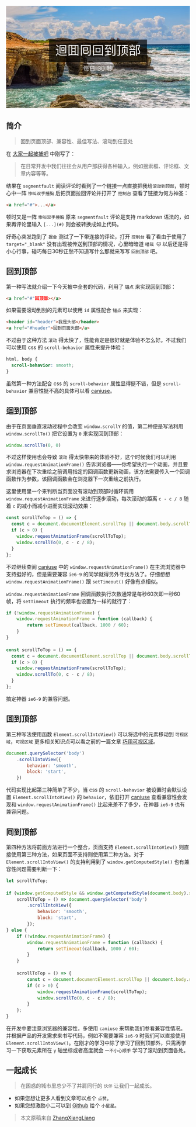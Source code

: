 <!-- # 迴囬囘回到顶部 -->

![封面](../images/scroll/poster.png)

## 简介

> 回到页面顶部、兼容性、最佳写法、滚动到任意处

在 [大家一起被捕吧](https://github.com/zhangxiangliang/30-seconds-for-everyday/blob/master/posts/lets-get-arrested.md) 中刚写了：

> 在日常开发中我们往往会从用户那获得各种输入，例如搜索框、评论框、文章内容等等。

结果在 `segmentfault` 阅读评论时看到了一个链接一点直接把我给`滚动到顶部`，顿时心中一阵 `惨叫双手捶胸` 后把页面拉回评论并打开了 `控制台` 查看了链接为何方神圣：

```html
<a href="#">...</a>
```

顿时又是一阵 `惨叫双手捶胸` 原来 `segmentfault` 评论是支持 markdown 语法的，如果再评论里输入 `[...](#)` 则会被转换成如上代码。

好奇心突发跑到了 `掘金` 测试了一下带连接的评论，打开 `控制台` 看了看由于使用了 `target="_blank"` 没有出现被传送到顶部的情况，心里暗暗道 `喵哉 🐱` 以后还是得小心行事，碰巧每日30秒正愁不知道写什么那就来写写 `回到顶部` 吧。

## 回到顶部

第一种写法就介绍一下今天被中全套的代码，利用了 `锚点` 来实现回到顶部：

```html
<a href="#"回顶部></a>
```

如果需要滚动到别的元素可以使用 `id` 属性配合 `锚点` 来实现：

```html
<header id="header">我是头部</header>
<a href="#header">回到页面头部</a>
```

不过由于这种方法 `滚动` 得太快了，性能肯定是很好就是体验不怎么好。不过我们可以使用 css 的 `scroll-behavior` 属性来提升体验：

```css
html, body {
  scroll-behavior: smooth;
}
```

虽然第一种方法配合 css 的 `scroll-behavior` 属性显得挺不错，但是 `scroll-behavior` 兼容性挺不高的具体可以看 [caniuse](https://caniuse.com/#search=scroll-behavior)。

## 迴到顶部

由于在页面垂直滚动过程中会改变 `window.scrollY` 的值，第二种便是写法利用 `window.scrollTo()` 把它设置为 `0` 来实现回到顶部：

```javascript
window.scrollTo(0, 0)
```

不过这样使用也会导致 `滚动` 得太快带来的体验不好，这个时候我们可以利用 `window.requestAnimationFrame()` 告诉浏览器——你希望执行一个动画，并且要求浏览器在下次重绘之前调用指定的回调函数更新动画，该方法需要传入一个回调函数作为参数，该回调函数会在浏览器下一次重绘之前执行。

这里使用里一个来判断当页面没有滚动到顶部时循环调用 `window.requestAnimationFrame` 来进行逐步滚动，每次滚动的距离 `c - c / 8` 随着 `c` 的减小而减小进而实现滚动效果：

```javascript
const scrollToTop = () => {
  const c = document.documentElement.scrollTop || document.body.scrollTop;
  if (c > 0) {
    window.requestAnimationFrame(scrollToTop);
    window.scrollTo(0, c - c / 8);
  }
};
```
不过继续查阅 [caniuse](https://caniuse.com/#search=requestAnimationFrame) 中的 `window.requestAnimationFrame()` 在主流浏览器中支持挺好的，但是需要兼容 `ie6-9` 的同学就得另外寻找方法了。仔细想想 `window.requestAnimationFrame()` 跟 `setTimeout()` 好像有点相似。

`window.requestAnimationFrame` 回调函数执行次数通常是每秒60次即一秒60帧，将 `setTimeout` 执行的频率也设置为一样的就行了：

```javascript
if (!window.requestAnimationFrame) {
    window.requestAnimationFrame = function (callback) {
        return setTimeout(callback, 1000 / 60);
    }
}

const scrollToTop = () => {
  const c = document.documentElement.scrollTop || document.body.scrollTop;
  if (c > 0) {
    window.requestAnimationFrame(scrollToTop);
    window.scrollTo(0, c - c / 8);
  }
};
```

搞定神器 `ie6-9` 的兼容问题。

## 囬到顶部

第三种写法使用函数 `Element.scrollIntoView()` 可以将选中的元素移动到 `可视区域`，`可视区域` 更多相关知识点可以看之前的一篇文章 [巧用可视区域](https://github.com/zhangxiangliang/30-seconds-for-everyday/blob/master/posts/in-viewport.md)。

```javascript
document.querySelector('body')
    .scrollIntoView({
        behavior: 'smooth',
        block: 'start',
    })
```

代码实现比起第三种简单了不少，当 css 的 `scroll-behavior` 被设置时会默认设置 `Element.scrollIntoView()` 的 `behavior`，依旧打开 [caniuse](https://caniuse.com/#search=scrollIntoView) 查看兼容性会发现和 `window.requestAnimationFrame()` 比起来差不了多少，在神器 `ie6-9` 也有兼容问题。

## 囘到顶部

第四种方法将前面方法进行一个整合，页面支持 `Element.scrollIntoView()` 则直接使用第三种方法，如果页面不支持则使用第二种方法。对于 `Element.scrollIntoView()` 的支持利用到了 `window.getComputedStyle()` 也有兼容性问题需要判断一下：

```javascript
let scrollToTop;

if (window.getComputedStyle && window.getComputedStyle(document.body).scrollBehavior) {
    scrollToTop = () => document.querySelector('body')
        .scrollIntoView({
            behavior: 'smooth',
            block: 'start',
        });
} else {
    if (!window.requestAnimationFrame) {
        window.requestAnimationFrame = function (callback) {
            return setTimeout(callback, 1000 / 60);
        }
    }

    scrollToTop = () => {
        const c = document.documentElement.scrollTop || document.body.scrollTop;
        if (c > 0) {
            window.requestAnimationFrame(scrollToTop);
            window.scrollTo(0, c - c / 8);
        }
    };
}
```

在开发中要注意浏览器的兼容性，多使用 `caniuse` 来帮助我们参看兼容性情况。并根据产品的开发需求来书写代码，例如不需要兼容 `ie6-9` 时我们可以直接使用 `Element.scrollIntoView()`。在刚才的学习中除了学习了回到顶部外，只需再学习一下获取元素所在 `y` 轴坐标或者高度就会 `一不小心顺手` 学习了滚动到页面各处。

## 一起成长

> 在困惑的城市里总少不了并肩同行的 `伙伴` 让我们一起成长。

* 如果您想让更多人看到文章可以点个 `点赞`。
* 如果您想激励小二可以到 [Github](https://github.com/zhangxiangliang/30-seconds-for-everyday) 给个 `小星星`。

> 本文原稿来自 [ZhangXiangLiang](https://github.com/zhangxiangliang)